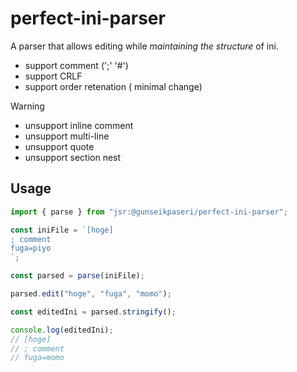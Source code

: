 # perfect-ini-parser

A parser that allows editing while _maintaining the structure_ of ini.

- support comment (';' '#')
- support CRLF
- support order retenation ( minimal change)

> [!WARNING]
>
> - unsupport inline comment
> - unsupport multi-line
> - unsupport quote
> - unsupport section nest

## Usage

```ts
import { parse } from "jsr:@gunseikpaseri/perfect-ini-parser";

const iniFile = `[hoge]
; comment
fuga=piyo
`;

const parsed = parse(iniFile);

parsed.edit("hoge", "fuga", "momo");

const editedIni = parsed.stringify();

console.log(editedIni);
// [hoge]
// ; comment
// fuga=momo
```
